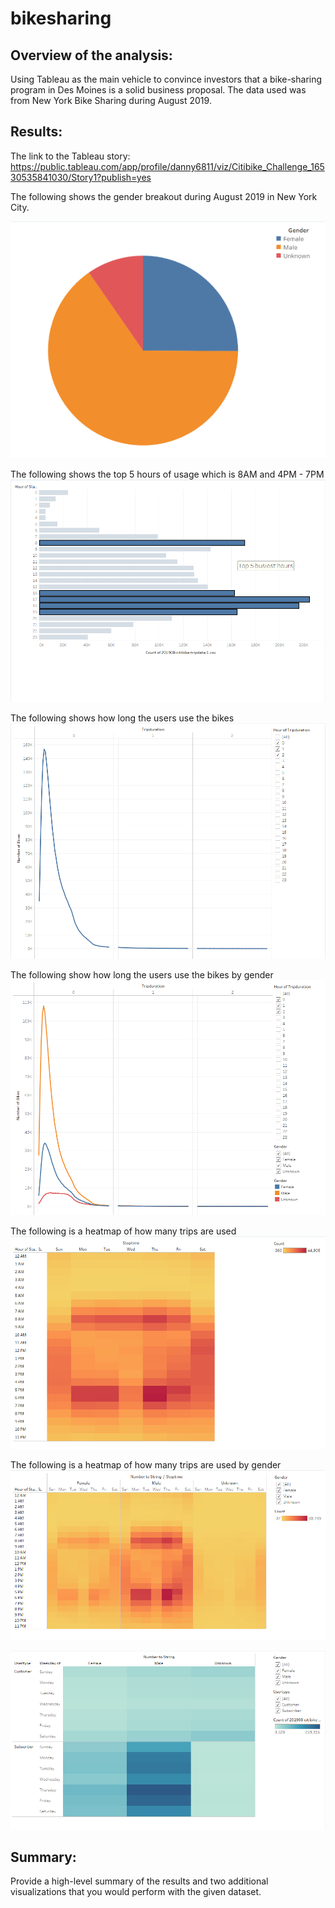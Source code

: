 # bikesharing
## Overview of the analysis: 
Using Tableau as the main vehicle to convince investors that a bike-sharing program in Des Moines is a solid business proposal. The data used was from New York Bike Sharing during August 2019.
## Results: 

The link to the Tableau story: https://public.tableau.com/app/profile/danny6811/viz/Citibike_Challenge_16530535841030/Story1?publish=yes

The following shows the gender breakout during August 2019 in New York City.

![screen_1](/resource/screen_1.png)

The following shows the top 5 hours of usage which is 8AM and 4PM - 7PM
![screen_2](/resource/screen_2.png)

The following shows how long the users use the bikes
![screen_3](/resource/screen_3.png)

The following show how long the users use the bikes by gender
![screen_4](/resource/screen_4.png)

The following is a heatmap of how many trips are used
![screen_5](/resource/screen_5.png)

The following is a heatmap of how many trips are used by gender
![screen_6](/resource/screen_6.png)


![screen_7](/resource/screen_7.png)


## Summary: 


Provide a high-level summary of the results and two additional visualizations that you would perform with the given dataset.
